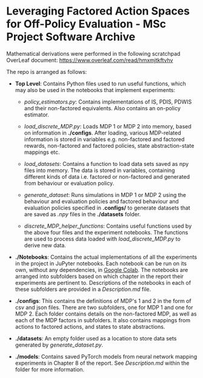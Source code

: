 # Leveraging Factored Action Spaces for Off-Policy Evaluation - MSc Project Software Archive


Mathematical derivations were performed in the following scratchpad OverLeaf document: https://www.overleaf.com/read/hmxmjtkftvhv

The repo is arranged as follows:

- **Top Level**: 
Contains Python files used to run useful functions, which may also be used in the notebooks that implement experiments:

    - *policy_estimators.py*: Contains implementations of IS, PDIS, PDWIS and their non-factored equivalents. Also contains an on-policy estimator.

    - *load_discrete_MDP.py*:  Loads MDP 1 or MDP 2 into memory, based on information in **./configs**. After loading, various MDP-related information is stored in variables e.g. non-factored and factored rewards, non-factored and factored policies, state abstraction-state mappings etc.

    - *load_datasets*: Contains a function to load data sets saved as npy files into memory. The data is stored in variables, containing different kinds of data i.e. factored or non-factored and generated from behaviour or evaluation policy.

    - *generate_dataset*: Runs simulations in MDP 1 or MDP 2 using the behaviour and evaluation policies and factored behaviour and evaluation policies specified in **.configs/** to generate datasets that are saved as *.npy* files in the **./datasets** folder.

    - *discrete_MDP_helper_functions*: Contains useful functions used by the above four files and the experiment notebooks. The functions are used to process data loaded with *load_discrete_MDP.py* to derive new data.
 
- **./Notebooks**: Contains the actual implementations of all the experiments in the project in JuPyter notebooks. Each notebook can be run on its own, without any dependencies, in [Google Colab](https://githubtocolab.com/aamanrebello/MScProj-Software-Archive). The notebooks are arranged into subfolders based on which chapter in the report their experiments are pertinent to. Descriptions of the notebooks in each of these subfolders are provided in a *Description.md* file.

- **./configs**:
  This contains the definitions of MDP's 1 and 2 in the form of csv and json files. There are two subfolders, one for MDP 1 and one for MDP 2. Each folder contains details on the non-factored MDP, as well as each of the MDP factors in subfolders. It also contains mappings from actions to factored actions, and states to state abstractions.

- **./datasets**: An empty folder used as a location to store data sets generated by *generate_dataset.py*.

- **./models**: Contains saved PyTorch models from neural network mapping experiments in Chapter 8 of the report. See *Description.md* within the folder for more information.
